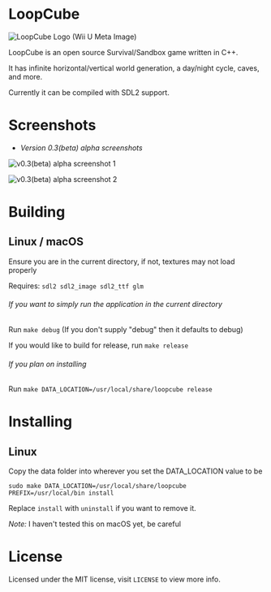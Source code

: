 # LoopCube

![LoopCube Logo (Wii U Meta Image)](meta/icon.png)

LoopCube is an open source Survival/Sandbox game written in C++.

It has infinite horizontal/vertical world generation, a day/night cycle, caves, and more.

Currently it can be compiled with SDL2 support.

# Screenshots

- *Version 0.3(beta) alpha screenshots*

![v0.3(beta) alpha screenshot 1](meta/screenshot-1.png)

![v0.3(beta) alpha screenshot 2](meta/screenshot-2.png)

# Building
## Linux / macOS
Ensure you are in the current directory, if not, textures may not load properly

Requires: `sdl2 sdl2_image sdl2_ttf glm`

###### If you want to simply run the application in the current directory

Run `make debug` (If you don't supply "debug" then it defaults to debug)

If you would like to build for release, run `make release`

###### If you plan on installing

Run `make DATA_LOCATION=/usr/local/share/loopcube release`

# Installing
## Linux

Copy the data folder into wherever you set the DATA_LOCATION value to be

`sudo make DATA_LOCATION=/usr/local/share/loopcube PREFIX=/usr/local/bin install`

Replace `install` with `uninstall` if you want to remove it.

*Note:* I haven't tested this on macOS yet, be careful

# License

Licensed under the MIT license, visit `LICENSE` to view more info.
